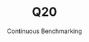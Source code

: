 ---
layout: docu
title: Q20
subtitle: Continuous Benchmarking
selected: TPC-H
expanded: Benchmarking
benchmark: /individual_results/Q20.html
---